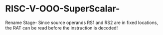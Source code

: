 # RISC-V-OOO-SuperScalar-

Rename Stage-
  Since source operands RS1 and RS2 are in fixed locations, the RAT can be read before the instruction is decoded!
